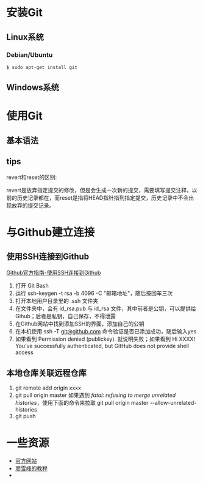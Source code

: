 # 安装Git
## Linux系统
### Debian/Ubuntu
```shell
$ sudo apt-get install git
```
## Windows系统

# 使用Git
## 基本语法

## tips
revert和reset的区别:

revert是放弃指定提交的修改，但是会生成一次新的提交，需要填写提交注释，以前的历史记录都在，而reset是指将HEAD指针指到指定提交，历史记录中不会出现放弃的提交记录。

# 与Github建立连接

## 使用SSH连接到Github
[Github官方指南-使用SSH连接到Github](https://docs.github.com/en/github/authenticating-to-github/generating-a-new-ssh-key-and-adding-it-to-the-ssh-agent)

1. 打开 Git Bash
2. 运行 ssh-keygen -t rsa -b 4096 -C "邮箱地址"，随后按回车三次
3. 打开本地用户目录里的 .ssh 文件夹
4. 在文件夹中，会有 id_rsa.pub 与 id_rsa 文件，其中前者是公钥，可以提供给Gihub；后者是私钥，自己保存，不得泄露
5. 在Github网站中找到添加SSH的界面，添加自己的公钥
6. 在本机使用 ssh -T git@github.com 命令验证是否已添加成功，随后输入yes
7. 如果看到 Permission denied (publickey). 就说明失败；如果看到 Hi XXXX! You've successfully authenticated, but GitHub does not provide shell access
   
## 本地仓库关联远程仓库 
1. git remote add origin xxxx
2. git pull origin master
如果遇到 *fatal: refusing to merge unrelated histories*，使用下面的命令来拉取
git pull origin master --allow-unrelated-histories
3. git push
# 一些资源
- [官方网站](https://www.git-scm.com/)
- [廖雪峰的教程](https://www.liaoxuefeng.com/wiki/896043488029600) 
- 

